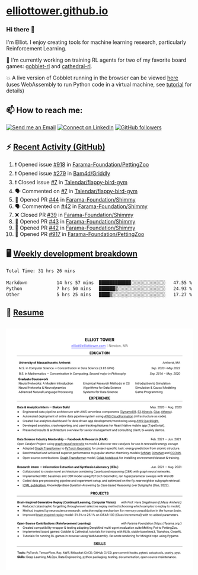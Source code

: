 # [elliottower.github.io](https://github.com/elliottower/elliottower.github.io)

### Hi there 👋

I'm Elliot. I enjoy creating tools for machine learning research, particularly Reinforcement Learning. 

🚀 I'm currently working on training RL agents for two of my favorite board games: [gobblet-rl](https://github.com/elliottower/gobblet-rl) and [cathedral-rl](https://github.com/elliottower/cathedral-rl). 

💥 A live version of Gobblet running in the browser can be viewed [here](https://elliottower.github.io/gobblet-rl/) (uses WebAssembly to run Python code in a virtual machine, see [tutorial](https://github.com/elliottower/gobblet-rl/blob/main/tutorials/WebAssembly/web_assembly.md) for details)


## 📫 How to reach me:

 [![Send me an Email](https://img.shields.io/badge/email-elliot%40elliottower.com-blue)](mailto:elliot@elliottower.com)
 [![Connect on LinkedIn](https://img.shields.io/badge/--linkedin?label=LinkedIn&logo=LinkedIn&style=social)](https://www.linkedin.com/in/elliot-tower)
 [![GitHub followers](https://img.shields.io/github/followers/elliottower?style=social)](https://github.com/elliottower/)
 

## ⚡ [Recent Activity (GitHub)](https://github.com/elliottower)

<!--START_SECTION:activity-->
1. ❗️ Opened issue [#918](https://github.com/Farama-Foundation/PettingZoo/issues/918) in [Farama-Foundation/PettingZoo](https://github.com/Farama-Foundation/PettingZoo)
2. ❗️ Opened issue [#279](https://github.com/Bam4d/Griddly/issues/279) in [Bam4d/Griddly](https://github.com/Bam4d/Griddly)
3. ❗️ Closed issue [#7](https://github.com/Talendar/flappy-bird-gym/issues/7) in [Talendar/flappy-bird-gym](https://github.com/Talendar/flappy-bird-gym)
4. 🗣 Commented on [#7](https://github.com/Talendar/flappy-bird-gym/issues/7) in [Talendar/flappy-bird-gym](https://github.com/Talendar/flappy-bird-gym)
5. 💪 Opened PR [#44](https://github.com/Farama-Foundation/Shimmy/pull/44) in [Farama-Foundation/Shimmy](https://github.com/Farama-Foundation/Shimmy)
6. 🗣 Commented on [#42](https://github.com/Farama-Foundation/Shimmy/issues/42) in [Farama-Foundation/Shimmy](https://github.com/Farama-Foundation/Shimmy)
7. ❌ Closed PR [#39](https://github.com/Farama-Foundation/Shimmy/pull/39) in [Farama-Foundation/Shimmy](https://github.com/Farama-Foundation/Shimmy)
8. 💪 Opened PR [#43](https://github.com/Farama-Foundation/Shimmy/pull/43) in [Farama-Foundation/Shimmy](https://github.com/Farama-Foundation/Shimmy)
9. 💪 Opened PR [#42](https://github.com/Farama-Foundation/Shimmy/pull/42) in [Farama-Foundation/Shimmy](https://github.com/Farama-Foundation/Shimmy)
10. 💪 Opened PR [#917](https://github.com/Farama-Foundation/PettingZoo/pull/917) in [Farama-Foundation/PettingZoo](https://github.com/Farama-Foundation/PettingZoo)
<!--END_SECTION:activity-->


## 🖥️ [Weekly development breakdown](https://wakatime.com/@elliottower)
<!--START_SECTION:waka-->

```text
Total Time: 31 hrs 26 mins

Markdown           14 hrs 57 mins  ████████████░░░░░░░░░░░░░   47.55 %
Python             7 hrs 50 mins   ██████▒░░░░░░░░░░░░░░░░░░   24.93 %
Other              5 hrs 25 mins   ████▒░░░░░░░░░░░░░░░░░░░░   17.27 %
```

<!--END_SECTION:waka-->


## 📄 [Resume](https://elliottower.github.io/src/pdf/resume.pdf)

<!-- PDF-TO-MARKDOWN:START -->
![Page 1](src/png/page1.png "Page 1")
---
<!-- PDF-TO-MARKDOWN:END -->
